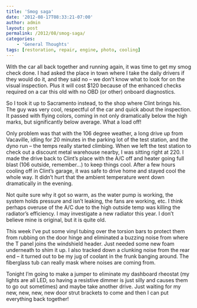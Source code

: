 ```yaml
---
title: 'Smog saga'
date: '2012-08-17T08:33:21-07:00'
author: admin
layout: post
permalink: /2012/08/smog-saga/
categories:
    - 'General Thoughts'
tags: [restoration, repair, engine, photo, cooling]
---
```


With the car all back together and running again, it was time to get my smog check done. I had asked the place in town where I take the daily drivers if they would do it, and they said no – we don’t know what to look for on the visual inspection. Plus it will cost $120 because of the enhanced checks required on a car this old with no OBD (or other) onboard diagnostics.

So I took it up to Sacramento instead, to the shop where Clint brings his. The guy was very cool, respectful of the car and quick about the inspection. It passed with flying colors, coming in not only dramatically below the high marks, but significantly below average. What a load off!

Only problem was that with the 106 degree weather, a long drive up from Vacaville, idling for 20 minutes in the parking lot of the test station, and the dyno run – the temps really started climbing. When we left the test station to check out a discount metal warehouse nearby, I was sitting right at 220. I made the drive back to Clint’s place with the A/C off and heater going full blast (106 outside, remember…) to keep things cool. After a few hours cooling off in Clint’s garage, it was safe to drive home and stayed cool the whole way. It didn’t hurt that the ambient temperature went down dramatically in the evening.

Not quite sure why it got so warm, as the water pump is working, the system holds pressure and isn’t leaking, the fans are working, etc. I think perhaps overuse of the A/C due to the high outside temp was killing the radiator’s efficiency. I may investigate a new radiator this year. I don’t believe mine is original, but it is quite old.

This week I’ve put some vinyl tubing over the torsion bars to protect them from rubbing on the door hinge and eliminated a buzzing noise from where the T panel joins the windshield header. Just needed some new foam underneath to shim it up. I also tracked down a clunking noise from the rear end – it turned out to be my jug of coolant in the frunk banging around. The fiberglass tub can really mask where noises are coming from.

Tonight I’m going to make a jumper to eliminate my dashboard rheostat (my lights are all LED, so having a resistive dimmer is just silly and causes them to go out sometimes) and maybe take another drive. Just waiting for my new, new, new, new door strut brackets to come and then I can put everything back together!